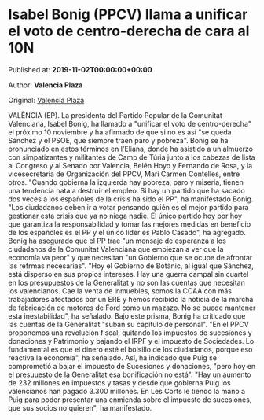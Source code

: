 
# Isabel Bonig (PPCV) llama a unificar el voto de centro-derecha de cara al 10N

Published at: **2019-11-02T00:00:00+00:00**

Author: **Valencia Plaza**

Original: [Valencia Plaza](https://valenciaplaza.com/isabel-bonig-ppcv-llama-a-unificar-el-voto-de-centro-derecha-de-cara-al-10n)

VALÈNCIA (EP). La presidenta del Partido Popular de la Comunitat Valenciana, Isabel Bonig, ha llamado a "unificar el voto de centro-derecha" el próximo 10 noviembre y ha afirmado de que si no es así "se queda Sánchez y el PSOE, que siempre traen paro y pobreza". Bonig se ha pronunciado en estos términos en l'Eliana, donde ha asistido a un almuerzo con simpatizantes y militantes de Camp de Túria junto a los cabezas de lista al Congreso y al Senado por Valencia, Belén Hoyo y Fernando de Rosa, y la vicesecretaria de Organización del PPCV, Mari Carmen Contelles, entre otros.
"Cuando gobierna la izquierda hay pobreza, paro y miseria, tienen una tendencia nata a destruir el empleo. Si hay un partido que ha sacado dos veces a los españoles de la crisis ha sido el PP", ha manifestado Bonig. "Los ciudadanos deben ir a votar pensando quién es el mejor partido para gestionar esta crisis que ya no niega nadie. El único partido hoy por hoy que garantiza la responsabilidad y tomar las mejores medidas en beneficio de los españoles es el PP y el único líder es Pablo Casado", ha agregado. Bonig ha asegurado que el PP trae "un mensaje de esperanza a los ciudadanos de la Comunitat Valenciana que empiezan a ver que la economía va peor" y que necesitan "un Gobierno que se ocupe de afrontar las refrmas necesarias".
"Hoy el Gobierno de Botànic, al igual que Sánchez, está disperso en sus propios intereses. Hay una guerra campal sin cuartel en los presupuestos de la Generalitat y no son las cuentas que necesitan los valencianos. Cae la venta de inmuebles, somos la CCAA con más trabajadores afectados por un ERE y hemos recibido la noticia de la marcha de fabricación de motores de Ford como un mazazo. No se puede mantener esta inestabilidad", ha señalado.
Bajo este prisma, Bonig ha criticado que las cuentas de la Generalitat "suban su capítulo de personal". "En el PPCV proponemos una revolución fiscal, quitando los impuestos de sucesiones y donaciones y Patrimonio y bajando el IRPF y el impuesto de Sociedades. Lo fundamental es que el dinero esté el bolsillo de los ciudadanos, porque eso reactiva la economía", ha señalado. Así, ha indicado que Puig se comprometió a bajar el impuesto de Sucesiones y donaciones, "pero hoy en el presuuesto de la Generalitat esa bonificación no está".
"Hay un aumento de 232 millones en impuestos y tasas y desde que gobierna Puig los valencianos han pagado 3.300 millones. En Les Corts le tiendo la mano a Puig para poder presentar una enmienda sobre el impuesto de sucesiones, que sus socios no quieren", ha manifestado.
